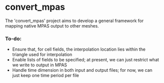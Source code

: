convert_mpas
============

The 'convert_mpas' project aims to develop a general framework for mapping 
native MPAS output to other meshes.

### To-do:
- Ensure that, for cell fields, the interpolation location lies within the triangle used for interpolation
- Enable lists of fields to be specified; at present, we can just restrict what we write to output in MPAS
- Handle time dimension in both input and output files; for now, we can just keep one time period per file

